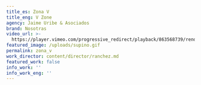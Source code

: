 ```yaml
---
title_es: Zona V
title_eng: V Zone
agency: Jaime Uribe & Asociados
brand: Nosotras
video_url: >-
  https://player.vimeo.com/progressive_redirect/playback/863568739/rendition/1080p/file.mp4?loc=external&log_user=0&signature=2a77aca1039df088db92a63390cdea2208293ba926898e651ee86e75d7fb61f2
featured_image: /uploads/supino.gif
permalink: zona_v
work_director: content/director/ranchez.md
featured_work: false
info_work: ''
info_work_eng: ''
---
```


